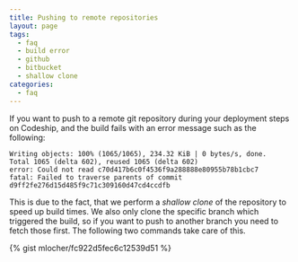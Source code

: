 ```yaml
---
title: Pushing to remote repositories
layout: page
tags:
  - faq
  - build error
  - github
  - bitbucket
  - shallow clone
categories:
  - faq
---
```

If you want to push to a remote git repository during your deployment steps on Codeship, and the build fails with an error message such as the following:

```shell
Writing objects: 100% (1065/1065), 234.32 KiB | 0 bytes/s, done.
Total 1065 (delta 602), reused 1065 (delta 602)
error: Could not read c70d417b6c0f4536f9a288888e80955b78b1cbc7
fatal: Failed to traverse parents of commit d9ff2fe276d15d485f9c71c309160d47cd4ccdfb
```

This is due to the fact, that we perform a *shallow clone* of the repository to speed up build times. We also only clone the specific branch which triggered the build, so if you want to push to another branch you need to fetch those first. The following two commands take care of this.

{% gist mlocher/fc922d5fec6c12539d51 %}
